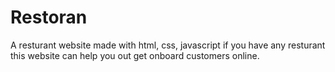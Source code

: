 # Restoran
A resturant website made with html, css, javascript if you have any resturant this website can help you out get onboard customers online.
